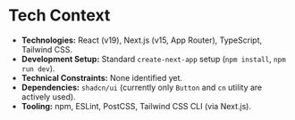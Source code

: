 # Tech Context

*   **Technologies:** React (v19), Next.js (v15, App Router), TypeScript, Tailwind CSS.
*   **Development Setup:** Standard `create-next-app` setup (`npm install`, `npm run dev`).
*   **Technical Constraints:** None identified yet.
*   **Dependencies:** `shadcn/ui` (currently only `Button` and `cn` utility are actively used).
*   **Tooling:** npm, ESLint, PostCSS, Tailwind CSS CLI (via Next.js). 